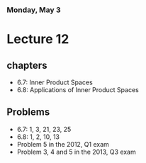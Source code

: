 ### Monday, May 3
# Lecture 12
## chapters
  * 6.7: Inner Product Spaces
  * 6.8: Applications of Inner Product Spaces
## Problems
  * 6.7: 1, 3, 21, 23, 25
  * 6.8: 1, 2, 10, 13
  * Problem 5 in the 2012, Q1 exam
  * Problem 3, 4 and 5 in the 2013, Q3 exam
